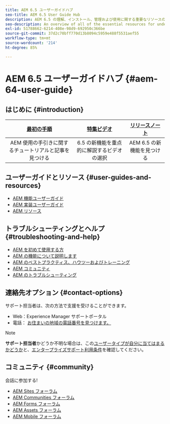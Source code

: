 ```yaml
---
title: AEM 6.5 ユーザーガイドハブ
seo-title: AEM 6.5 User Guide Hub
description: AEM 6.5 の理解、インストール、管理および使用に関する重要なリソースの概要
seo-description: An overview of all of the essential resources for understanding, installing, managing, and using AEM 6.5
exl-id: 51788662-6214-408e-98d9-692950c366be
source-git-commit: 37d2c70bff770d13b8094c5959e488f5531aef55
workflow-type: tm+mt
source-wordcount: '214'
ht-degree: 85%

---
```


# AEM 6.5 ユーザーガイドハブ {#aem-64-user-guide}

## はじめに {#introduction}

| [最初の手順](https://helpx.adobe.com/jp/experience-manager/get-started.html) | [特集ビデオ](https://helpx.adobe.com/jp/experience-manager/kt/index/aem-6-5-videos.html) | [リリースノート](https://helpx.adobe.com/jp/experience-manager/6-5/release-notes.html) |
|:-:|:-:|:-:|
| AEM 使用の手引きに関するチュートリアルと記事を見つける | 6.5 の新機能を重点的に解説するビデオの選択 | AEM 6.5 の新機能を見つける |

## ユーザーガイドとリソース {#user-guides-and-resources}

* [AEM 機能ユーザーガイド](capabilities.md)
* [AEM 実装ユーザーガイド](implementation.md)
* [AEM リソース](resources.md)

## トラブルシューティングとヘルプ {#troubleshooting-and-help}

* [AEM を初めて使用する方](new.md)
* [AEM の機能について説明します](learn.md)
* [AEM のベストプラクティス、ハウツーおよびトレーニング](best-practice.md)
* [AEM コミュニティ](community.md)
* [AEM のトラブルシューティング](troubleshooting.md)

## 連絡先オプション {#contact-options}

サポート担当者は、次の方法で支援を受けることができます。

* Web：Experience Manager サポートポータル
* 電話： [お住まいの地域の電話番号を見つけます。](https://helpx.adobe.com/jp/contact/dma-external/DMACustomeCareRegionalPhoneNumbers.html)

>[!NOTE]
>
>**サポート担当者**&#x200B;かどうか不明な場合は、この[ユーザータイプが自分に当てはまるかどうか](https://helpx.adobe.com/jp/experience-cloud/supported-users.html)と、[エンタープライズサポート利用条件](https://helpx.adobe.com/jp/support/programs/enterprise-support-terms.html)を確認してください。

## コミュニティ {#community}

会話に参加する!

* [AEM Sites フォーラム](https://help-forums.adobe.com/content/adobeforums/en/experience-manager-forum/adobe-experience-manager.html)
* [AEM Communities フォーラム](https://help-forums.adobe.com/content/adobeforums/en/experience-manager-forum/aem-communities.html)
* [AEM Forms フォーラム](https://help-forums.adobe.com/content/adobeforums/en/experience-manager-forum/aem-forms.html)
* [AEM Assets フォーラム](https://help-forums.adobe.com/content/adobeforums/en/experience-manager-forum/aem-assets.html)
* [AEM Mobile フォーラム](https://forums.adobe.com/community/experiencemanagermobile)
